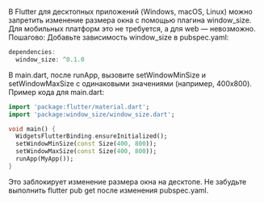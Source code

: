 В Flutter для десктопных приложений (Windows, macOS, Linux) можно запретить изменение размера окна с помощью плагина window_size. Для мобильных платформ это не требуется, а для web — невозможно.
Пошагово:
Добавьте зависимость window_size в pubspec.yaml:

```dart
dependencies:
  window_size: ^0.1.0
```

В main.dart, после runApp, вызовите setWindowMinSize и setWindowMaxSize с одинаковыми значениями (например, 400x800).
Пример кода для main.dart:

```dart
import 'package:flutter/material.dart';
import 'package:window_size/window_size.dart';

void main() {
  WidgetsFlutterBinding.ensureInitialized();
  setWindowMinSize(const Size(400, 800));
  setWindowMaxSize(const Size(400, 800));
  runApp(MyApp());
}
```

Это заблокирует изменение размера окна на десктопе. Не забудьте выполнить flutter pub get после изменения pubspec.yaml.

